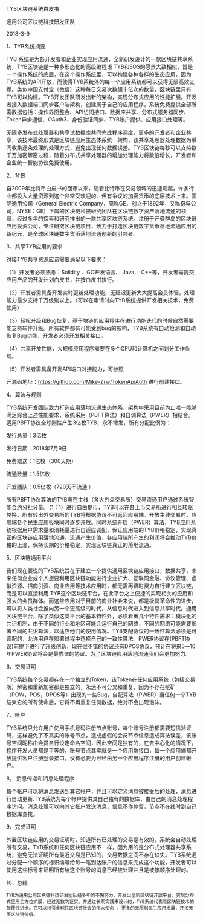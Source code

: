 TYB区块链系统白皮书

通用公司区块链科技研发团队

2018-3-9


1、TYB系统摘要 

 
 TYB 系统是为各开发者和企业实现应用流通，全新研发设计的一款区块链共享系统，TYB区块链是一种多形态化的高级编程语 
TYB和EOS的愿景大致相似，旨是一个操作系统的底层，在这个操作系统里，可以构建各种各样的生态应用，因为TYB系统的API开放，而使得TYB系统外的每一个应用系统都可以获得无限高效支撑。类似中国支付宝（微信）这种每日交易次数超十亿次的数量，区块链里只有TYB可以构建。TYB开发团队研发出新的架构，实现分布式应用的性能扩展。开发者接入数据端口同步客户端架构，创建属于自己的应用程序，系统免费提供全部所需数据包括：操作界面整合、API访问接口、数据库共享、分布式服务器同步、Token异步通信、OAuth3、身份验证同步、TYB账户提供、应用接口处理等。


无限多发布式处理器和共享试数据库共同完成程序调度，更多的开发者和企业共享，该技术最终形式是区块链应用生态体系统一架构，该共享处理器处理数据为瞬间收集逐条处理的处理方式，避免出现任何数据误差。TYB区块链每秒可以支持数千万加密解密过程，随着分布式共享处理器的增加处理能力将数倍增长，开发者和企业统一智能协议免费使用。
 
2、背景  


自2009年比特币白皮书的面市以来，随着比特币在交易领域的迅速崛起，许多行业都投入大量资源到这个非常受欢迎的、但有争议的加密货币的底层技术上来。国际通用公司（General Electric Company，简称GE，创立于1892年，又称奇异公司，NYSE：GE）下属的区块链科技研究团队在区块链数字资产落地流通的领域，经过多年的探索和研究推出的一款共享区块链系统。注册于开曼群岛的区块链应用投资公司，专注研究区块链项目，致力于打造区块链数字货币落地流通应用的新纪元，是全球区块链数字货币落地流通创新的引领者。


3、共享TYB应用的要求  


对接TYB共享资源应该需要满足以下要求：  

（1）开发者必须熟悉：Solidity 、GO开发语言、 Java、 C++等，开发者需提交应用产品的开发计划白皮书，并按白皮书执行。  

（2）开发者需具备开发实时更新处理功能，无延迟更新大大提高会员体验，处理能力最少支持千万级别以上。（可以在申请时向TYB系统提供开发相关技术，免费使用）  

（3）轻松升级和Bug恢复，基于块链的应用程序在进行功能迭代的时候自然需要能支持软件升级。所有软件都有可能受到bug的影响，TYB系统有自动检测和自动恢复Bug功能，开发者必须开发相关接口。

（4）共享开放性能，大规模应用程序需要在多个CPU和计算机之间划分工作负载。

（5）开发者需具备开发API端口对接能力，可参照  

开源码地址：https://github.com/Mike-Zrw/TokenApiAuth 进行创建接口。
 
4、算法与规则   


TYB系统开发团队致力打造应用落地流通生态体系，架构中采用目前为止唯一能够满足综合上述性能要求，系统采用（PBFT算法）和自调算法（PWER）相结合。
运用PBFT协议全球刚性产生3亿枚TYB，永不增发，所有分配比例为： 

发行总量：3亿枚  

发行日期：2018年7月9日  

免费赠送：1亿枚（300天期）  

流通数量：1.5亿枚  

开发团队：0.5亿枚（720天不流通 ）


所有PBFT协议算法的TYB需在主线（各大外盘交易所）交易流通用户通过系统智能合约分批分量。（1：1）进行自由提币，TYB可以在各上币交易所进行相互转账兑换，所有转出外交易所的TYB将根据协议不可返回应用端。开放主线交易时，应用端各个民生应用板块同时逐步开放。同时系统开启（PWER）算法，TYB应用系统根据用户需求量和消耗量进行自适应调配，保证应用端的TYB价格稳定，实现真正的区块链应用落地流通。流通产生价值，各应用端所产生的利润将会推动TYB价格的上涨，保持长期的价格稳定，实现区块链真正的落地流通。
  

5、区块链通用平台   


我们现在要说的TYB系统旨在于建立一个提供通用区块链应用接口，数据共享，未来任何企业或个人想要利用区块链功能进行企业扩大、互联网金融、协议管理、虚拟资源、招商引资、商业应用等技术应用时，都无需再费时费力自行建立区块链，而是可以直接利用 TYB这个区块链平台，在此平台之上便捷的实现相关的应用和强大的会员群体。而这些应用对于目前的商业社会来说，都是极具革命性的进步，可以将人类社会推向另一个更高级的时代，从信息时代进入到信息共享时代。通用区块链平台，除了类似这类平台的基本特性外，必须着重几个特性需求：模块化的共识机制，由于不同的行业和地区可能会运行自己的网络，不同的网络可能需要部署不同的共识算法，以适应他们的使用情况。TYB支配协议的一致性算法必须是可调配的，允许用户在部署过程中选择自己的一致性算法。PWER协议在(PBFT协议)前提下进行了升级创新，现在很不错的协议还有DPOS协议，预计在将来5―10年PWER协议将会是最靠谱的协议。为了区块链应用落地流通我们会更加努力。


6、交易证明   


TYB系统每个交易都存在一个独立的Token，该Token在任何应用系统（包括交易所）解密和重新加密都是独立的，永远不可分叉和重复，因为不存在挖矿（POW，POS，DPOS等）出现的一些Bug，自配算法（PWER）当任何一个TYB结束它的所有使命后，它将不再重复任何数据，绝对不会出现泡沫。 
 
7、账户   


TYB系统只允许用户使用手机号码注册节点账号，每个账号注册都需要短信验证码，这样避免了不真实的账号节点，造成虚假的会员节点信息造成算法误差，该账号空间昵称由会员自行设定命名空间，因此空间是独有的，在去中心化的情况下，程序开发人员都是平等的，账号节点其实就是一个应用端接口，每一个应用端都开放提供客户注册登录接口，没有必要为已经由另一个应用程序注册的用户创建帐户。
 

8，  消息传递和消息处理程序   


每个帐户可以将消息发送到其它帐户，并且可以定义消息被接受后的处理，消息进行自动更新.TYB系统为每个帐户提供其自己独有的数据库，由自己的消息处理程序访问。消息处理可以向其它帐户发送消息，信息不作停留，节点不在线时到自己数据库查找。
 

9、完成证明   


外置区块链应用的交易证明时，知道所有已处理的交易是有效的，系统会自动处理所有交易，TYB系统和任何区块链应用不一样，因为用的是分布式处理器共享系统，避免无法证明所有最近交易是已知的，交易数据之间不存在缺失。TYB系统通过分配一个顺序的标识编号给每一笔到达账户的信息来完成这个功能，开发者可以使用这些标号来证明所有给这个账号的消息已经被处理并且是被按顺序处理的。
 
 
10、总结   


    TYB为通用公司区块链科技研发团队经多年的不懈努力，开发出全新区块链开放平台，实现分布式应用全方位扩展，经过无数次证实、并通过长期实践来设计的，TYB系统代表着区块链技术的颠覆性进步。它可以领引全球性区块链社会的伟大使命 ，更多的无限制民生应用发展，开拓无限区块链价值。




                                                                                                                 
